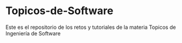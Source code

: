 # Topicos-de-Software
Este es el repositorio de los retos y tutoriales de la materia Topicos de Ingeniería de Software
